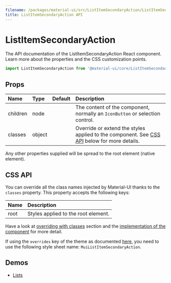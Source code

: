 ```yaml
---
filename: /packages/material-ui/src/ListItemSecondaryAction/ListItemSecondaryAction.js
title: ListItemSecondaryAction API
---
```


<!--- This documentation is automatically generated, do not try to edit it. -->

# ListItemSecondaryAction

<p class="description">The API documentation of the ListItemSecondaryAction React component. Learn more about the properties and the CSS customization points.</p>

```js
import ListItemSecondaryAction from '@material-ui/core/ListItemSecondaryAction';
```



## Props

| Name | Type | Default | Description |
|:-----|:-----|:--------|:------------|
| <span class="prop-name">children</span> | <span class="prop-type">node |   | The content of the component, normally an `IconButton` or selection control. |
| <span class="prop-name">classes</span> | <span class="prop-type">object |   | Override or extend the styles applied to the component. See [CSS API](#css-api) below for more details. |

Any other properties supplied will be spread to the root element (native element).

## CSS API

You can override all the class names injected by Material-UI thanks to the `classes` property.
This property accepts the following keys:


| Name | Description |
|:-----|:------------|
| <span class="prop-name">root</span> | Styles applied to the root element.

Have a look at [overriding with classes](/customization/overrides/#overriding-with-classes) section
and the [implementation of the component](https://github.com/mui-org/material-ui/tree/master/packages/material-ui/src/ListItemSecondaryAction/ListItemSecondaryAction.js)
for more detail.

If using the `overrides` key of the theme as documented
[here](/customization/themes/#customizing-all-instances-of-a-component-type),
you need to use the following style sheet name: `MuiListItemSecondaryAction`.

## Demos

- [Lists](/demos/lists/)

